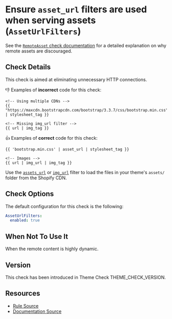 # Ensure `asset_url` filters are used when serving assets (`AssetUrlFilters`)

See the [`RemoteAsset` check documentation][remote_asset] for a detailed explanation on why remote assets are discouraged.

## Check Details

This check is aimed at eliminating unnecessary HTTP connections.

:-1: Examples of **incorrect** code for this check:

```liquid
<!-- Using multiple CDNs -->
{{ "https://maxcdn.bootstrapcdn.com/bootstrap/3.3.7/css/bootstrap.min.css" | stylesheet_tag }}

<!-- Missing img_url filter -->
{{ url | img_tag }}
```

:+1: Examples of **correct** code for this check:

```liquid
{{ 'bootstrap.min.css' | asset_url | stylesheet_tag }}

<!-- Images -->
{{ url | img_url | img_tag }}
```

Use the [`assets_url`](asset_url) or [`img_url`](img_url) filter to load the files in your theme's `assets/` folder from the Shopify CDN.

## Check Options

The default configuration for this check is the following:

```yaml
AssetUrlFilters:
  enabled: true
```

## When Not To Use It

When the remote content is highly dynamic.

## Version

This check has been introduced in Theme Check THEME_CHECK_VERSION.

## Resources

- [Rule Source][codesource]
- [Documentation Source][docsource]

[codesource]: /lib/theme_check/checks/remote_asset_filters.rb
[docsource]: /docs/checks/remote_asset_filters.md
[remote_asset]: /docs/checks/remote_asset.md
[asset_url]: https://shopify.dev/docs/themes/liquid/reference/filters/url-filters#assert_url
[img_url]: https://shopify.dev/docs/themes/liquid/reference/filters/url-filters#img_url

